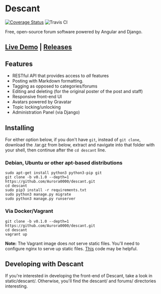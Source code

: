 # Descant
[![Coverage Status](https://coveralls.io/repos/Aurora0000/descant/badge.svg)](https://coveralls.io/r/Aurora0000/descant) ![Travis CI](https://travis-ci.org/Aurora0000/descant.svg)


Free, open-source forum software powered by Angular and Django.

## [Live Demo](http://django-descant.rhcloud.com/static/descant/#/) | [Releases](https://github.com/Aurora0000/descant/releases)

## Features
- RESTful API that provides access to *all* features
- Posting with Markdown formatting.
- Tagging as opposed to categories/forums
- Editing and deleting (for the original poster of the post and staff)
- Responsive front-end UI
- Avatars powered by Gravatar
- Topic locking/unlocking
- Administration Panel (via Django)

## Installing
For either option below, if you don't have `git`, instead of `git clone`, download the .tar.gz from below, extract and navigate into that folder with your shell, then continue after the `cd descant` line.


### Debian, Ubuntu or other apt-based distributions

    sudo apt-get install python3 python3-pip git
    git clone -b v0.1.0 --depth=1 https://github.com/Aurora0000/descant.git
    cd descant
    sudo pip3 install -r requirements.txt
    sudo python3 manage.py migrate
    sudo python3 manage.py runserver

### Via Docker/Vagrant

    git clone -b v0.1.0 --depth=1 https://github.com/Aurora0000/descant.git
    cd descant
    vagrant up

**Note:** The Vagrant image does *not* serve static files. You'll need to configure nginx to serve up static files. [This](https://gist.github.com/Aurora0000/0af65d3310e2c7d059fb) code may be helpful.

## Developing with Descant
If you're interested in developing the front-end of Descant, take a look in static/descant/. Otherwise, you'll find the descant/ and forums/ directories interesting.
